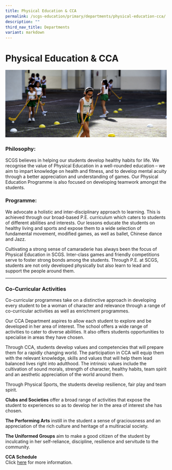```yaml
---
title: Physical Education & CCA
permalink: /scgs-education/primary/departments/physical-education-cca/
description: ""
third_nav_title: Departments
variant: markdown
---
```

# **Physical Education &amp; CCA**

![](/images/0042%20(1).jpg)


### Philosophy:

SCGS believes in helping our students develop healthy habits for life. We recognise the value of Physical Education in a well-rounded education – we aim to impart knowledge on health and fitness, and to develop mental acuity through a better appreciation and understanding of games. Our Physical Education Programme is also focused on developing teamwork amongst the students.

### Programme:

We advocate a holistic and inter-disciplinary approach to learning. This is achieved through our broad-based P.E. curriculum which caters to students of different abilities and interests. Our lessons educate the students on healthy living and sports and expose them to a wide selection of fundamental movement, modified games, as well as ballet, Chinese dance and Jazz.

Cultivating a strong sense of camaraderie has always been the focus of Physical Education in SCGS. Inter-class games and friendly competitions serve to foster strong bonds among the students. Through P.E. at SCGS, students are not only developed physically but also learn to lead and support the people around them.

-------------------------------------------------------------------------

### Co-Curricular Activities

Co-curricular programmes take on a distinctive approach in developing every student to be a woman of character and relevance through a range of co-curricular activities as well as enrichment programmes.

Our CCA Department aspires to allow each student to explore and be developed in her area of interest. The school offers a wide range of activities to cater to diverse abilities. It also offers students opportunities to specialise in areas they have chosen.

Through CCA, students develop values and competencies that will prepare them for a rapidly changing world. The participation in CCA will equip them with the relevant knowledge, skills and values that will help them lead balanced lives right into adulthood. The intrinsic values include the cultivation of sound morals, strength of character, healthy habits, team spirit and an aesthetic appreciation of the world around them.

Through Physical Sports, the&nbsp;students develop&nbsp;resilience, fair play and team spirit.

**Clubs and Societies**&nbsp;offer a broad range of activities that expose the student to experiences so as to develop her in the area of interest she has chosen.

**The Performing Arts**&nbsp;instill in the student a sense of graciousness and an appreciation of the rich culture and heritage of a multiracial society.

**The Uniformed Groups**&nbsp;aim to make a good citizen of the student by inculcating in her self-reliance, discipline, resilience and servitude to the community.

**CCA Schedule**&nbsp;<br>
Click [here](https://www.scgs.moe.edu.sg/files/2024_scgs_primary_cca_schedule.pdf) for more information.

